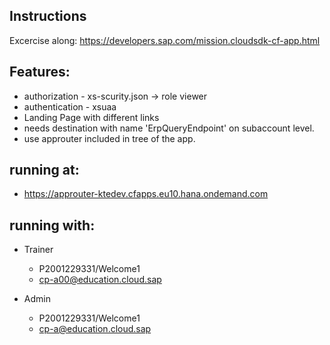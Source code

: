 ## Instructions
Excercise along:
https://developers.sap.com/mission.cloudsdk-cf-app.html

## Features:
- authorization - xs-scurity.json -> role viewer 
- authentication - xsuaa
- Landing Page with different links
- needs destination with name 'ErpQueryEndpoint' on subaccount level. 
- use approuter included in tree of the app. 

## running at: 
- https://approuter-ktedev.cfapps.eu10.hana.ondemand.com

## running with: 
- Trainer
  - P2001229331/Welcome1
  - cp-a00@education.cloud.sap

- Admin
	- P2001229331/Welcome1
	- cp-a@education.cloud.sap


